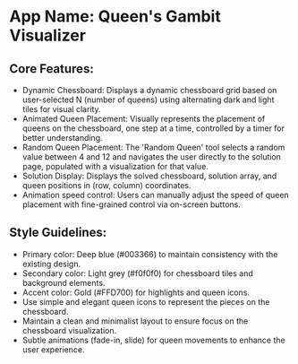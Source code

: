 # **App Name**: Queen's Gambit Visualizer

## Core Features:

- Dynamic Chessboard: Displays a dynamic chessboard grid based on user-selected N (number of queens) using alternating dark and light tiles for visual clarity.
- Animated Queen Placement: Visually represents the placement of queens on the chessboard, one step at a time, controlled by a timer for better understanding.
- Random Queen Placement: The 'Random Queen' tool selects a random value between 4 and 12 and navigates the user directly to the solution page, populated with a visualization for that value.
- Solution Display: Displays the solved chessboard, solution array, and queen positions in (row, column) coordinates.
- Animation speed control: Users can manually adjust the speed of queen placement with fine-grained control via on-screen buttons.

## Style Guidelines:

- Primary color: Deep blue (#003366) to maintain consistency with the existing design.
- Secondary color: Light grey (#f0f0f0) for chessboard tiles and background elements.
- Accent color: Gold (#FFD700) for highlights and queen icons.
- Use simple and elegant queen icons to represent the pieces on the chessboard.
- Maintain a clean and minimalist layout to ensure focus on the chessboard visualization.
- Subtle animations (fade-in, slide) for queen movements to enhance the user experience.